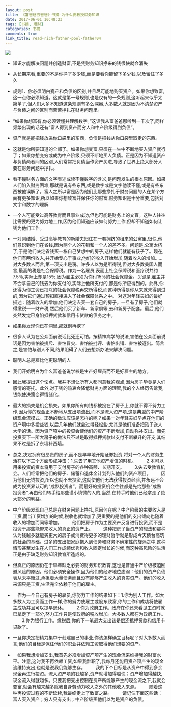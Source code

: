 ```yaml
---
layout: post
title: 《富爸爸穷爸爸》书摘-为什么要教授财务知识
date: 2017-06-01 10:48:23
tags: [书摘, 理财]
categories: 书摘
comments: true
link_title: read-rich-father-pool-father04
---
```

![](http://onxkn9cbz.bkt.clouddn.com/04.jpg)

- 知识才能解决问题并创造财富,不是凭财务知识挣来的钱很快就会消失

- 从长期来看,重要的不是你挣了多少钱,而是要看你能留下多少钱,以及留住了多久

<!--more-->

- 规则1、你必须明白瓷产和负债的区别,并且尽可能地购买资产。如果你想致富,这一点你必须知道。这就是第一号规则,也是仅有的一条规则,这听起来似乎太简单了,但人们大多不知道这条规则有多么深奥,大多数人就是因为不清楚资产与负债之间的区别而苦苦挣扎在财务问题里。

- “如果你想富有,你必须读懂并理解数字。”这话我从富爸爸那听到一千次了,同样频繁出现的话还有“富人得到资产而穷人和中产阶级得到负债”。

- 资产就是能把钱放进你口袋里的东西，负债是把钱从你口袋里取走的东西。

- 这就是你所要知道的全部了。如果你想变富,只须在一生中不断地买入资产就行了；如果你想变穷或成为中产阶级,只须不断地买人负债。正是因为不知道资产与负债两者间的区别,人们常常把负债当作资产买进,导致了世界上绝大部分人要在财务问题中挣扎。

- 看不憧财务方面的文字表述或读不懂数字的含义,是问题发生的根本原因。如果人们陷入财务困难,那就是说有些东西,或是数字或是文字他读不懂,或是有些东西被他误解了。富人之所以富是因为他们比那些挣扎于财务问题的人在某个方面有更多知识,所以如果你想致富并保住你的财富,财务知识是十分重要,包括对文字和数字的理解

- 一个人可能受过高等教育而且事业成功,但也可能是财务上的文盲。这种人往往比需要的更为努力地工作,因为他们知道应该如何努力工作,但却不知道如何让钱为他们工作。

- 一对刚结婚、受过高等教育的新婚夫妇住在一套拥挤的租来的公寓里,很快,他们意识到他们在省钱,因为两个人的花销和一个人的差不多。问题是,公寓太挤了,于是他们决定省钱买一栋自己梦想中的房子,这样他们就能有孩子了。现在,他们有两份收入,并开始专心于事业,他们的收入开始增加,随着收入的增加……对大多数人而言,第一项支出是税。许多人以为是所得税,但对大多数美国人而言,最高的税是社会保障税。作为一名雇员,表面上社会保障税和医疗税共约7.5％,实际上却是15％,因为雇主必须为你付15％的社会保障金。关键是,雇主并不会拿自己的钱去为你支付的,实际上他所支付的,都是你所应得到的。此外,你还得为你工资已扣除的社会保障税再交所得税,而这种所得是你从来就未得到过的,因为它们通过预扣直接进入了社会保障体系之中。
对这对年轻夫妇的最好描述：随着收入的增加,他们决定去买一套自己的房子。一旦有了房子,他们就得缴税——财产税,然后他们买了新车、新家俱等,去和新房子配套。最后,他们突然发觉已身陷抵押贷款和信用卡贷款的债务之中。

- 如果你发现你已在洞里,那就别再挖了

- 很多人认为在公众面前说话比死还可怕。按精神病学的说法,害怕在公众面前说话是因为害怕被排斥、害怕冒尖、害怕被批评、害怕出错、害怕被逐出。简言之,是害怕与别人不同,结果阻碍了人们去想新办法来解决问题。

- 聪明人总是雇比他更聪明的人

- 我们开始明白为什么富爸爸说学校是生产好雇员而不是好雇主的地方。

- 因此我提出这个论点。我并不想让所有人都同意我的观点,因为房子毕竟是人们感情的寄托。此外,对于钱的热衷会降低财务方面的理智,我的个人经历告诉我,钱能使决策变得情绪化。

- 最大的损失是机会损失。如果你所有的钱都被投在了房子上,你就不得不努力工作,因为你的现金正不断地从支出项流出,而不是流人资产项,这是典型的中产阶级现金流模式。正确的做法应该是怎样的呢？如果一对年轻夫妇早点在他们的资产项中多投些钱,以后几年他们就会过得轻松些,尤其是他们准备把孩子送人大学的话。因为资产项中的投资会使他们的资产不断增加,自动弥补支出。而先投资买下一所大房子的做法只不过是取得抵押贷款以支付不断攀升的开支,其结果不过是拆了东墙补西墙。


- 总之,决定拥有很昂贵的房子,而不是早早地开始证券投资,将对一个人的财务生活在以下三个方面形成冲击：1.失去了用其他资产增值的时机。
　　2.本可以用来投资的资本将用于支付房子的各种高额、长期开支。
　　3.失去受教育机会。人们经常把他们的房子、储蓄和退休金计划列入他们的资产项目。
　　因为他们无钱投资,所以也就不去投资,这就使他们无法获得投资经验,并永远不会成为投资界认可的“成熟投资者”。而最好的投资机会往往都是先给那些“成熟投资者”,再由他们转手给那些谨小慎微的人的,当然,在转手时他们已经拿走了绝大部分的利益。


- 中产阶级发现自己总是在财务问题上挣扎,原因何在呢？中产阶级的主要收入是工资,而当工资增加的时候,税收也就增加了,更重要的是他们的支出倾向也随着收入的增加而同等增加。
　　他们把房子作为主要资产反复进行投资,而不是投资于那些能带来收人的真正的资产上。
　　这种把房子当资产的想法和那种认为钱越多就能买更大的房子或消费得更多的理财哲学就是形成今天债台高筑的社会的基础。过多的支出把家庭拖入到债务和财务不确定性的旋涡之中,这种情形甚至发生在人们工作成绩优秀和收入固定增长的时候,而这种高风险的生活正是由于缺乏财务知识教育所造成的。

- 但真正的原因仍在于早年缺乏必要的财务知识教育,这也是普通中产阶级被迫回避风险的原因。他们必须安全操作,因为他们的经济地位虚弱：他们的资产负债表从未平衡过,承担着大量债务而且没有能够产生收入的真实资产。他们的收入来源只是工资,生活完全依赖于他们的雇主。


- 　作为一个自己有房子的雇员,你努力工作的结果如下：1.你为别人工作。如大多数人为工资而工作一样,你的努力使雇主或股东致富,你的工作和成功将使雇主成功并且可以提早退休。
　　2.你为政府工作。政府在你还未看见工资时就已拿走了一部分,努力工作只是使政府的税收增加。大多数人都在为政府工作。
　　3.你为银行工作。缴税后,你的下一笔最大支出该是偿还抵押贷款和信用卡贷款了。

- 一旦你决定把精力集中于创建自己的事业,你该怎样确立目标呢？对大多数人而言,他们的目标是保住他们的职业并依赖工资取得他们想要的资产。

- 　如果我想增加支出,我首先必须增加资产项产生的现金流来维持我的财富水平。注意,这时我不再依赖工资,如果我辞职了,我每月还能用资产项产生的现金流维持支出,也就是说我仍能够生存。
　　我的下个目标是从资产中得到多余现金再进行投资。流入资产项的钱越多,资产就增加得越快；资产增加得越快,现金流入得就越多。只要我把支出控制在资产所能够产生的现金流之下,我就会变富,就会有越来越多除我自身劳动力收入之外的其他收入来源。
　　随着这种再投资过程的不断延续,我最终走上了致富之路。
　　请记住下面这些话：富人买入资产；穷人只有支出；中产阶级买他们以为是资产的负债。